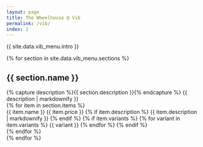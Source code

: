 ```yaml
---
layout: page
title: The Wheelhouse @ Vib
permalink: /vib/
index: 2
---
```


{{ site.data.vib_menu.intro }}

<div class="menu">
  {% for section in site.data.vib_menu.sections %}
  <section class="menu-section {{ section.name | replace: '/', '' | replace: ' ', '' | replace: '&', '' }}">
    <h2 class="menu-title">{{ section.name }}</h2>
    {% capture description %}{{ section.description }}{% endcapture %}
    <span class="menu-description">{{ description | markdownify }}</span>
    <div class="menu-items">
    {% for item in section.items %}
      <div class="menu-item">
        <span class="menu-item__name">
          {{ item.name }}
          <span class="menu-item__price">{{ item.price }}</span>
        </span>
        {% if item.description %}
        <span class="menu-item__description">{{ item.description | markdownify }}</span>
        {% endif %}
        {% if item.variants %}
          <span class="menu-item__variants">
            {% for variant in item.variants %}
              <span>{{ variant }}</span>
            {% endfor %}
          </span>
        {% endif %}
      </div>
    {% endfor %}
    </div>
  </section>
  {% endfor %}
</div>
